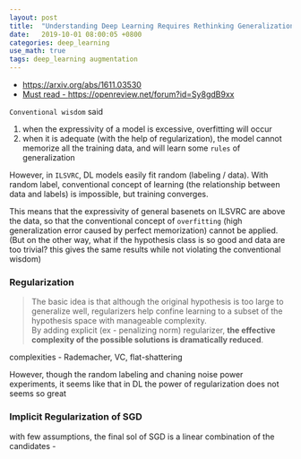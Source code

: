 ```yaml
---
layout: post
title:  "Understanding Deep Learning Requires Rethinking Generalization"
date:   2019-10-01 08:00:05 +0800
categories: deep_learning
use_math: true
tags: deep_learning augmentation
---
```



* <a href="https://arxiv.org/abs/1611.03530" target="_blank">https://arxiv.org/abs/1611.03530</a>
* <a href="https://openreview.net/forum?id=Sy8gdB9xx" target="_blank">Must read - https://openreview.net/forum?id=Sy8gdB9xx</a>

`Conventional wisdom` said
1. when the expressivity of a model is excessive, overfitting will occur
2. when it is adequate (with the help of regularization), the model cannot memorize all the training data, and will learn some `rules` of generalization

However, in `ILSVRC`, DL models easily fit random (labeling / data). With random label, conventional concept of learning (the relationship between data and labels) is impossible, but training converges.


This means that the expressivity of general basenets on ILSVRC are above the data, so that the conventional concept of `overfitting` (high generalization error caused by perfect memorization) cannot be applied.  
(But on the other way, what if the hypothesis class is so good and data are too trivial? this gives the same results while not violating the conventional wisdom)



### Regularization
> The basic idea is that although the original hypothesis is too large to generalize well, regularizers help confine learning to a subset of the hypothesis space with manageable complexity.  
By adding explicit (ex - penalizing norm) regularizer, __the effective complexity of the possible solutions is dramatically reduced__.

complexities - Rademacher, VC, flat-shattering

However, though the random labeling and chaning noise power experiments, it seems like that in DL the power of  regularization does not seems so great


### Implicit Regularization of SGD
with few assumptions, the final sol of SGD is a linear combination of the candidates - 


